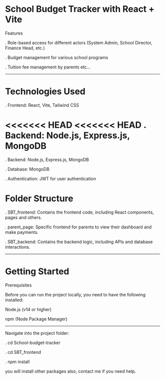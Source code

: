 # School Budget Tracker with React + Vite

Features

. Role-based access for different actors (System Admin, School Director, Finance Head, etc.)

. Budget management for various school programs

. Tuition fee management by parents etc...

---

# Technologies Used

. Frontend: React, Vite, Tailwind CSS

<<<<<<< HEAD
<<<<<<< HEAD
. Backend: Node.js, Express.js, MongoDB 
=======
. Backend: Node.js, Express.js, MongoDB

. Database: MongoDB


. Authentication: JWT for user authentication

# Folder Structure

. SBT_frontend: Contains the frontend code, including React components, pages and others.

. parent_page: Specific frontend for parents to view their dashboard and make payments.

. SBT_backend: Contains the backend logic, including APIs and database interactions.

---

# Getting Started

Prerequisites

Before you can run the project locally, you need to have the following installed:

Node.js (v14 or higher)

npm (Node Package Manager)

---


Navigate into the project folder:

. cd School-budget-tracker

. cd SBT_frontend

. npm install

you will install other packages also, contact me if you need help.

